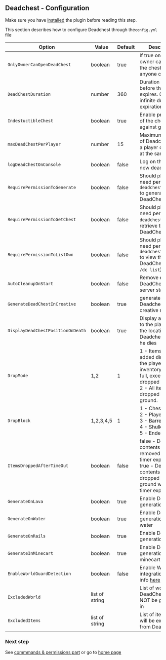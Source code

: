 ## Deadchest - Configuration

Make sure you have [installed](https://apavarino.github.io/Deadchest/installation) the plugin before reading this step.

This section describes how to configure Deadchest through  the`config.yml` file


Option | Value | Default | Description
--- | --- | --- | ---
`OnlyOwnerCanOpenDeadChest` | boolean  | true | If true only the owner can open the chest. If false, anyone can open it
`DeadChestDuration` | number  | 360 | Duration (in sec) before the chest expires. 0 is for infinite duration (no expiration)
`IndestuctibleChest` | boolean  | true | Enable protection of the chest against griefing
`maxDeadChestPerPlayer` | number  | 15 | Maximum number of Deadchest than a player can have at the same time
`logDeadChestOnConsole` | boolean  | false | Log on the console new deadchests
`RequirePermissionToGenerate` | boolean  | false | Should players need permission `deadchest.generate` to generate a DeadChest
`RequirePermissionToGetChest` | boolean  | false | Should players need permission `deadchest.get` to retrieve their DeadChest
`RequirePermissionToListOwn`  | boolean  | false | Should players need permission `deadchest.list.own` to view their DeadChests (using `/dc list`)
`AutoCleanupOnStart`  | boolean  | false | Remove existing DeadChests on server start
`GenerateDeadChestInCreative`  | boolean  | true | generate Deadchests in creative mode
`DisplayDeadChestPositionOnDeath`  | boolean  | true | Display a message to the player with the location of the Deadchest when he dies
`DropMode`  | 1,2  | 1 | 1 - Items are added directly to the players inventory until it's full, excess gets dropped <br>2 - All items are dropped on the ground.
`DropBlock`  | 1,2,3,4,5  | 1 | 1 - Chest<br>2 - Player Head<br>3 - Barrel<br>4 - Shulker Box<br>5 - Ender Chest
`ItemsDroppedAfterTimeOut`  | boolean | false | false - DeadChest contents are removed when the timer expires.<br>true  - DeadChest contents are dropped on the ground when the timer expires.
`GenerateOnLava`  | boolean  | true | Enable Deadchest generation on lava
`GenerateOnWater`  | boolean  | true | Enable Deadchest generation on water
`GenerateOnRails`  | boolean  | true | Enable Deadchest generation on rails
`GenerateInMinecart`  | boolean  | true | Enable Deadchest generation in minecart
`EnableWorldGuardDetection`  | boolean  | false | Enable Worldguard integration. More info [here](https://apavarino.github.io/Deadchest/worldguard)
`ExcludedWorld`  | list of string  |  | List of worlds that DeadChests will NOT be generated in
`ExcludedItems`  | list of string  |  | List of items that will be excluded from DeadChests

### Next step
See [commmands & permissions part](https://apavarino.github.io/Deadchest/commands-and-perms) or go to [home page](https://apavarino.github.io/Deadchest)


